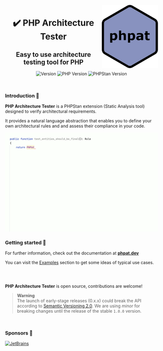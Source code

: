<img width="185px" src="https://raw.githubusercontent.com/carlosas/phpat/logo-test/.github/logo-small.png" alt="PHP Architecture Tester" align="right">
<h1 align="center">✔️ PHP Architecture Tester</h1>
<h2 align="center">Easy to use architecture testing tool for PHP</h2>
<p align="center">
	<a><img src="https://img.shields.io/packagist/v/phpat/phpat?label=last%20version&style=for-the-badge" alt="Version"></a>
	<a><img src="https://img.shields.io/packagist/php-v/phpat/phpat?style=for-the-badge" alt="PHP Version"></a>
	<a><img src="https://img.shields.io/badge/phpstan-%5E2.0-blue?style=for-the-badge" alt="PHPStan Version"></a>
</p>

<br />

### Introduction 📜

**PHP Architecture Tester** is a PHPStan extension (Static Analysis tool) designed to verify architectural requirements.

It provides a natural language abstraction that enables you to define your own architectural rules and and assess their compliance in your code.

<p align="center">
    <img width="700px" src="https://raw.githubusercontent.com/carlosas/phpat/master/docs/assets/example.gif" alt="Example">
</p>

### Getting started 🚀

For further information, check out the documentation at **[phpat.dev](https://phpat.dev)**

You can visit the [Examples](docs/examples.md) section to get some ideas of typical use cases.

<h2></h2>

<br />

**PHP Architecture Tester** is open source, contributions are welcome!

> **Warning**<br />
> The launch of early-stage releases (0.x.x) could break the API according to [Semantic Versioning 2.0](https://semver.org/).
> We are using *minor* for breaking changes until the release of the stable `1.0.0` version.

<br />

### Sponsors 💙

[![JetBrains](https://resources.jetbrains.com/storage/products/company/brand/logos/jetbrains.svg)](https://jb.gg/OpenSourceSupport)
